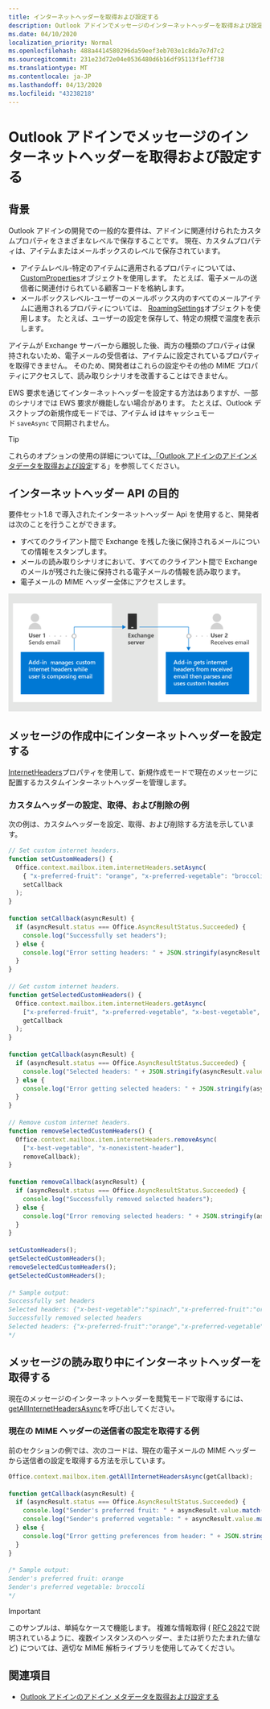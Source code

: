 ```yaml
---
title: インターネットヘッダーを取得および設定する
description: Outlook アドインでメッセージのインターネットヘッダーを取得および設定する方法について説明します。
ms.date: 04/10/2020
localization_priority: Normal
ms.openlocfilehash: 488a4414580296da59eef3eb703e1c8da7e7d7c2
ms.sourcegitcommit: 231e23d72e04e0536480d6b16df95113f1eff738
ms.translationtype: MT
ms.contentlocale: ja-JP
ms.lasthandoff: 04/13/2020
ms.locfileid: "43238218"
---
```

# <a name="get-and-set-internet-headers-on-a-message-in-an-outlook-add-in"></a>Outlook アドインでメッセージのインターネットヘッダーを取得および設定する

## <a name="background"></a>背景

Outlook アドインの開発での一般的な要件は、アドインに関連付けられたカスタムプロパティをさまざまなレベルで保存することです。 現在、カスタムプロパティは、アイテムまたはメールボックスのレベルで保存されています。

- アイテムレベル-特定のアイテムに適用されるプロパティについては、 [CustomProperties](/javascript/api/outlook/office.customproperties)オブジェクトを使用します。 たとえば、電子メールの送信者に関連付けられている顧客コードを格納します。
- メールボックスレベル-ユーザーのメールボックス内のすべてのメールアイテムに適用されるプロパティについては、 [RoamingSettings](/javascript/api/outlook/office.roamingsettings)オブジェクトを使用します。 たとえば、ユーザーの設定を保存して、特定の規模で温度を表示します。

アイテムが Exchange サーバーから離脱した後、両方の種類のプロパティは保持されないため、電子メールの受信者は、アイテムに設定されているプロパティを取得できません。 そのため、開発者はこれらの設定やその他の MIME プロパティにアクセスして、読み取りシナリオを改善することはできません。

EWS 要求を通じてインターネットヘッダーを設定する方法はありますが、一部のシナリオでは EWS 要求が機能しない場合があります。 たとえば、Outlook デスクトップの新規作成モードでは、アイテム id はキャッシュモード `saveAsync` で同期されません。

> [!TIP]
> これらのオプションの使用の詳細については[、「Outlook アドインのアドインメタデータを取得および設定](metadata-for-an-outlook-add-in.md)する」を参照してください。

## <a name="purpose-of-the-internet-headers-api"></a>インターネットヘッダー API の目的

要件セット1.8 で導入されたインターネットヘッダー Api を使用すると、開発者は次のことを行うことができます。

- すべてのクライアント間で Exchange を残した後に保持されるメールについての情報をスタンプします。
- メールの読み取りシナリオにおいて、すべてのクライアント間で Exchange のメールが残された後に保持される電子メールの情報を読み取ります。
- 電子メールの MIME ヘッダー全体にアクセスします。

![インターネットヘッダーの図 テキスト: ユーザー1が電子メールを送信します。 アドインは、ユーザーが電子メールを作成しているときに、カスタムのインターネットヘッダーを管理します。 ユーザー2が電子メールを受信します。 アドインは受信した電子メールからインターネットヘッダーを取得し、カスタムヘッダーを解析して使用します。 ](../images/outlook-internet-headers.png)

## <a name="set-internet-headers-while-composing-a-message"></a>メッセージの作成中にインターネットヘッダーを設定する

[InternetHeaders](/javascript/api/outlook/office.messagecompose#internetheaders)プロパティを使用して、新規作成モードで現在のメッセージに配置するカスタムインターネットヘッダーを管理します。

### <a name="set-get-and-remove-custom-headers-example"></a>カスタムヘッダーの設定、取得、および削除の例

次の例は、カスタムヘッダーを設定、取得、および削除する方法を示しています。

```js
// Set custom internet headers.
function setCustomHeaders() {
  Office.context.mailbox.item.internetHeaders.setAsync(
    { "x-preferred-fruit": "orange", "x-preferred-vegetable": "broccoli", "x-best-vegetable": "spinach" },
    setCallback
  );
}

function setCallback(asyncResult) {
  if (asyncResult.status === Office.AsyncResultStatus.Succeeded) {
    console.log("Successfully set headers");
  } else {
    console.log("Error setting headers: " + JSON.stringify(asyncResult.error));
  }
}

// Get custom internet headers.
function getSelectedCustomHeaders() {
  Office.context.mailbox.item.internetHeaders.getAsync(
    ["x-preferred-fruit", "x-preferred-vegetable", "x-best-vegetable", "x-nonexistent-header"],
    getCallback
  );
}

function getCallback(asyncResult) {
  if (asyncResult.status === Office.AsyncResultStatus.Succeeded) {
    console.log("Selected headers: " + JSON.stringify(asyncResult.value));
  } else {
    console.log("Error getting selected headers: " + JSON.stringify(asyncResult.error));
  }
}

// Remove custom internet headers.
function removeSelectedCustomHeaders() {
  Office.context.mailbox.item.internetHeaders.removeAsync(
    ["x-best-vegetable", "x-nonexistent-header"],
    removeCallback);
}

function removeCallback(asyncResult) {
  if (asyncResult.status === Office.AsyncResultStatus.Succeeded) {
    console.log("Successfully removed selected headers");
  } else {
    console.log("Error removing selected headers: " + JSON.stringify(asyncResult.error));
  }
}

setCustomHeaders();
getSelectedCustomHeaders();
removeSelectedCustomHeaders();
getSelectedCustomHeaders();

/* Sample output:
Successfully set headers
Selected headers: {"x-best-vegetable":"spinach","x-preferred-fruit":"orange","x-preferred-vegetable":"broccoli"}
Successfully removed selected headers
Selected headers: {"x-preferred-fruit":"orange","x-preferred-vegetable":"broccoli"}
*/
```

## <a name="get-internet-headers-while-reading-a-message"></a>メッセージの読み取り中にインターネットヘッダーを取得する

現在のメッセージのインターネットヘッダーを閲覧モードで取得するには、 [getAllInternetHeadersAsync](/javascript/api/outlook/office.messageread#getallinternetheadersasync-options--callback-)を呼び出してください。

### <a name="get-sender-preferences-from-current-mime-headers-example"></a>現在の MIME ヘッダーの送信者の設定を取得する例

前のセクションの例では、次のコードは、現在の電子メールの MIME ヘッダーから送信者の設定を取得する方法を示しています。

```js
Office.context.mailbox.item.getAllInternetHeadersAsync(getCallback);

function getCallback(asyncResult) {
  if (asyncResult.status === Office.AsyncResultStatus.Succeeded) {
    console.log("Sender's preferred fruit: " + asyncResult.value.match(/x-preferred-fruit:.*/gim)[0].slice(19));
    console.log("Sender's preferred vegetable: " + asyncResult.value.match(/x-preferred-vegetable:.*/gim)[0].slice(23));
  } else {
    console.log("Error getting preferences from header: " + JSON.stringify(asyncResult.error));
  }
}

/* Sample output:
Sender's preferred fruit: orange
Sender's preferred vegetable: broccoli
*/
```

> [!IMPORTANT]
> このサンプルは、単純なケースで機能します。 複雑な情報取得 ( [RFC 2822](https://tools.ietf.org/html/rfc2822)で説明されているように、複数インスタンスのヘッダー、または折りたたまれた値など) については、適切な MIME 解析ライブラリを使用してみてください。

## <a name="see-also"></a>関連項目

- [Outlook アドインのアドイン メタデータを取得および設定する](metadata-for-an-outlook-add-in.md)
